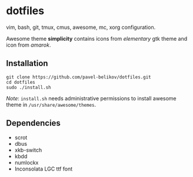 dotfiles
========
vim, bash, git, tmux, cmus, awesome, mc, xorg configuration.

Awesome theme **simplicity** contains icons from *elementary* gtk theme and icon from *amarok*.

Installation
--------------
```
git clone https://github.com/pavel-belikov/dotfiles.git
cd dotfiles
sudo ./install.sh
```

*Note*: `install.sh` needs administrative permissions to install awesome theme in `/usr/share/awesome/themes`.

Dependencies
--------------
- scrot
- dbus
- xkb-switch
- kbdd
- numlockx
- Inconsolata LGC ttf font
